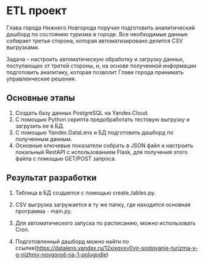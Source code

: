 # ETL проект

Глава города Нижнего Новгорода поручил подготовить аналитический дашборд по состоянию туризма в городе. 
Все необходимые данные собирает третья сторона, которая автоматизировано делится CSV выгрузками. 

Задача – настроить автоматическую обработку и загрузку данных, поступающих от третей стороны, и, на основе полученной информации подготовить аналитику, которая позволит Главе города принимать управленческие решения.

## Основные этапы

  1. Создать базу данных PostgreSQL на Yandex.Cloud.
  2. С помощью Python скрипта предобработать тестовую выгрузку и загрузить ее в БД. 
  3. С помощью Yandex.DataLens и БД подготовить дашборд по полученным данным. 
  4. Основные ключевые показатели собрать в JSON файл и настроить локальный RestAPI с использованием Flask, для получения этого файла с помощью GET/POST запроса.

## Результат разработки

  1. Таблица в БД создается с помощью create_tables.py.

  2. CSV выгрузка загружается в ту же папку, где находится основная программа - main.py.
  3. Для автоматического запуска по расписанию, можно использовать Cron.
  4. Подготовленный дашборд можно найти по ссылке(https://datalens.yandex.ru/12xjxqvxv0yir-sostoyanie-turizma-v-g-nizhniy-novgorod-na-1-polugodie)
